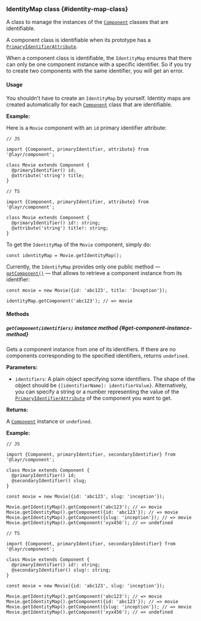 ### IdentityMap <badge type="primary">class</badge> {#identity-map-class}

A class to manage the instances of the [`Component`](https://layrjs.com/docs/v2/reference/component) classes that are identifiable.

A component class is identifiable when its prototype has a [`PrimaryIdentifierAttribute`](https://layrjs.com/docs/v2/reference/primary-identifier-attribute).

When a component class is identifiable, the `IdentityMap` ensures that there can only be one component instance with a specific identifier. So if you try to create two components with the same identifier, you will get an error.

#### Usage

You shouldn't have to create an `IdentityMap` by yourself. Identity maps are created automatically for each [`Component`](https://layrjs.com/docs/v2/reference/component) class that are identifiable.

**Example:**

Here is a `Movie` component with an `id` primary identifier attribute:

```
// JS

import {Component, primaryIdentifier, attribute} from '@layr/component';

class Movie extends Component {
  @primaryIdentifier() id;
  @attribute('string') title;
}
```

```
// TS

import {Component, primaryIdentifier, attribute} from '@layr/component';

class Movie extends Component {
  @primaryIdentifier() id!: string;
  @attribute('string') title!: string;
}
```

To get the `IdentityMap` of the `Movie` component, simply do:

```
const identityMap = Movie.getIdentityMap();
```

Currently, the `IdentifyMap` provides only one public method — [`getComponent()`](https://layrjs.com/docs/v2/reference/identity-map#get-component-instance-method) — that allows to retrieve a component instance from its identifier:

```
const movie = new Movie({id: 'abc123', title: 'Inception'});

identityMap.getComponent('abc123'); // => movie
```

#### Methods

##### `getComponent(identifiers)` <badge type="secondary-outline">instance method</badge> {#get-component-instance-method}

Gets a component instance from one of its identifiers. If there are no components corresponding to the specified identifiers, returns `undefined`.

**Parameters:**

* `identifiers`: A plain object specifying some identifiers. The shape of the object should be `{[identifierName]: identifierValue}`. Alternatively, you can specify a string or a number representing the value of the [`PrimaryIdentifierAttribute`](https://layrjs.com/docs/v2/reference/primary-identifier-attribute) of the component you want to get.

**Returns:**

A [`Component`](https://layrjs.com/docs/v2/reference/component) instance or `undefined`.

**Example:**

```
// JS

import {Component, primaryIdentifier, secondaryIdentifier} from '@layr/component';

class Movie extends Component {
  @primaryIdentifier() id;
  @secondaryIdentifier() slug;
}

const movie = new Movie({id: 'abc123', slug: 'inception'});

Movie.getIdentityMap().getComponent('abc123'); // => movie
Movie.getIdentityMap().getComponent({id: 'abc123'}); // => movie
Movie.getIdentityMap().getComponent({slug: 'inception'}); // => movie
Movie.getIdentityMap().getComponent('xyx456'); // => undefined
```
```
// TS

import {Component, primaryIdentifier, secondaryIdentifier} from '@layr/component';

class Movie extends Component {
  @primaryIdentifier() id!: string;
  @secondaryIdentifier() slug!: string;
}

const movie = new Movie({id: 'abc123', slug: 'inception'});

Movie.getIdentityMap().getComponent('abc123'); // => movie
Movie.getIdentityMap().getComponent({id: 'abc123'}); // => movie
Movie.getIdentityMap().getComponent({slug: 'inception'}); // => movie
Movie.getIdentityMap().getComponent('xyx456'); // => undefined
```
